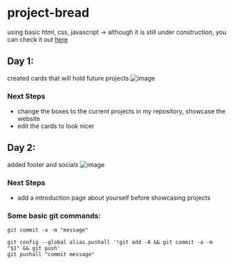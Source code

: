 # project-bread
using basic html, css, javascript -> although it is still under construction, you can check it out [here](https://htmlpreview.github.io/?https://github.com/thisisnotdevin/project-bread/blob/main/index.html)

## Day 1:
created cards that will hold future projects
![image](https://user-images.githubusercontent.com/66978846/228690152-d9b9c8a4-1db0-4414-9679-4000618a1ef4.png)

### Next Steps
- change the boxes to the current projects in my repository, showcase the website
- edit the cards to look nicer

## Day 2:
added footer and socials
![image](https://user-images.githubusercontent.com/66978846/228978578-87571807-d59b-4495-9c64-d99cbe9b3bc6.png)

### Next Steps
- add a introduction page about yourself before showcasing projects

### Some basic git commands:
``` 
git commit -a -m "message"

git config --global alias.pushall '!git add -A && git commit -a -m "$1" && git push'
git pushall "commit message"
```
